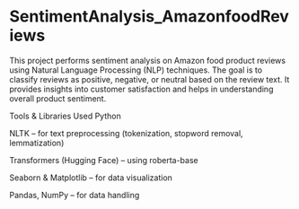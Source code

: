 # SentimentAnalysis_AmazonfoodReviews

This project performs sentiment analysis on Amazon food product reviews using Natural Language Processing (NLP) techniques. The goal is to classify reviews as positive, negative, or neutral based on the review text. It provides insights into customer satisfaction and helps in understanding overall product sentiment.

Tools & Libraries Used
Python

NLTK – for text preprocessing (tokenization, stopword removal, lemmatization)

Transformers (Hugging Face) – using roberta-base

Seaborn & Matplotlib – for data visualization

Pandas, NumPy – for data handling
